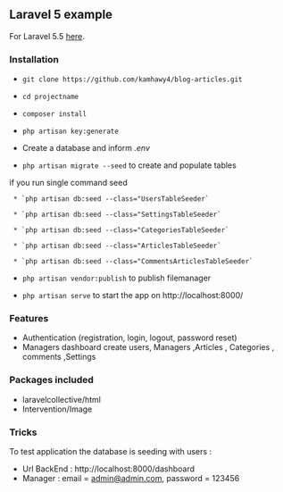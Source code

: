## Laravel 5 example ##

For Laravel 5.5 [here](https://laravel.com/docs/5.5/).

### Installation ###

* `git clone https://github.com/kamhawy4/blog-articles.git`

* `cd projectname`

* `composer install`

* `php artisan key:generate`

* Create a database and inform *.env*

* `php artisan migrate --seed` to create and populate tables

if you run  single command seed

     * `php artisan db:seed --class="UsersTableSeeder`

     * `php artisan db:seed --class="SettingsTableSeeder`

     * `php artisan db:seed --class="CategoriesTableSeeder`

     * `php artisan db:seed --class="ArticlesTableSeeder`

     * `php artisan db:seed --class="CommentsArticlesTableSeeder`

* `php artisan vendor:publish` to publish filemanager

* `php artisan serve` to start the app on http://localhost:8000/


### Features ###

* Authentication (registration, login, logout, password reset)
* Managers dashboard create users, Managers ,Articles , Categories , comments ,Settings

### Packages included ###

* laravelcollective/html
* Intervention/Image

### Tricks ###

To test application the database is seeding with users :
* Url BackEnd : http://localhost:8000/dashboard
* Manager : email = admin@admin.com, password = 123456
